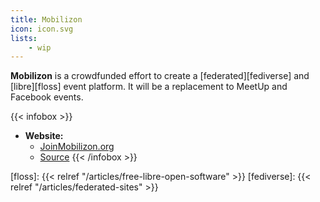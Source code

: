 ```yaml
---
title: Mobilizon
icon: icon.svg
lists:
    - wip
---
```


**Mobilizon** is a crowdfunded effort to create a [federated][fediverse] and [libre][floss] event platform. It will be a replacement to MeetUp and Facebook events.

{{< infobox >}}
- **Website:**
    - [JoinMobilizon.org](https://joinmobilizon.org/en/)
    - [Source](https://framagit.org/framasoft/mobilizon/)
{{< /infobox >}}

[floss]: {{< relref "/articles/free-libre-open-software" >}}
[fediverse]: {{< relref "/articles/federated-sites" >}}